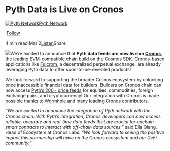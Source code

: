 Pyth Data is Live on Cronos
===========================

[![Pyth Network](https://miro.medium.com/v2/resize:fill:88:88/1*rdK3rHcWpkge6BRQRIwBjA.jpeg)](/?source=post_page-----bfe39be67ddd--------------------------------)[Pyth Network](/?source=post_page-----bfe39be67ddd--------------------------------)

·[Follow](https://medium.com/m/signin?actionUrl=https%3A%2F%2Fmedium.com%2F_%2Fsubscribe%2Fuser%2Ff55fccc0ad62&operation=register&redirect=https%3A%2F%2Fpythnetwork.medium.com%2Fpyth-data-is-live-on-cronos-bfe39be67ddd&user=Pyth+Network&userId=f55fccc0ad62&source=post_page-f55fccc0ad62----bfe39be67ddd---------------------post_header-----------)

4 min read·Mar 2[Listen](https://medium.com/m/signin?actionUrl=https%3A%2F%2Fmedium.com%2Fplans%3Fdimension%3Dpost_audio_button%26postId%3Dbfe39be67ddd&operation=register&redirect=https%3A%2F%2Fpythnetwork.medium.com%2Fpyth-data-is-live-on-cronos-bfe39be67ddd&source=-----bfe39be67ddd---------------------post_audio_button-----------)Share

![](https://miro.medium.com/v2/resize:fit:1400/1*se0bdsq67HeP-S5PprkHew.jpeg)We’re excited to announce that **Pyth data feeds are now live on** [**Cronos**](https://cronos.org/), the leading EVM-compatible chain build on the Cosmos SDK. Cronos-based applications like [Fulcrom](https://fulcrom.finance/), a decentralized perpetual exchange, are already leveraging Pyth data to offer soon-to-be-revealed products!

We look forward to supporting the broader Cronos ecosystem by unlocking once inaccessible financial data for builders. Builders on Cronos chain can now access [Pyth’s 200+ price feeds](https://pyth.network/price-feeds/) for equities, commodities, foreign exchange pairs, and cryptocurrency! Our integration with Cronos is made possible thanks to [Wormhole](https://wormholenetwork.com/) and many leading Cronos contributors.

*“We are excited to announce the integration of Pyth network with the Cronos chain. With Pyth’s integration, Cronos developers can now access reliable, accurate and real-time data feeds that are crucial for onchain smart contracts to interact with off-chain data sources.”* said Ella Qiang, Head of Ecosystem at Cronos Labs. *“We look forward to seeing the positive impact this partnership will have on the Cronos ecosystem and our DeFi community.”*

